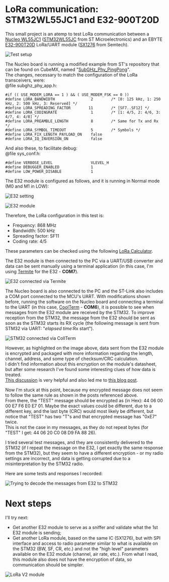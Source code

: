 # LoRa communication: STM32WL55JC1 and E32-900T20D

This small project is an atemp to test LoRa communication between a [Nucleo WL55JC1](https://www.st.com/en/evaluation-tools/nucleo-wl55jc.html) 
([STM32WL55JC](https://www.st.com/en/microcontrollers-microprocessors/stm32wl55jc.html) from ST Microelectronics) and an 
EBYTE [E32-900T20D](https://www.cdebyte.com/products/E32-900T20D/1) LoRa/UART module 
([SX1276](https://www.semtech.com/products/wireless-rf/lora-connect/sx1276) from Semtech).  
  
![Test setup](./img/test_setup.jpg) 
  
The Nucleo board is running a modified example from ST's repository that can be found on CubeMX, 
named "[SubGHz_Phy_PingPong](https://github.com/STMicroelectronics/STM32CubeWL/tree/7950099d0d2502f55ac8e189270119800af4dd55/Projects/NUCLEO-WL55JC/Applications/SubGHz_Phy/SubGHz_Phy_PingPong)".  
The changes, necessary to match the configuration of the LoRa transceivers, were:  
@file    subghz_phy_app.h:
```
#if (( USE_MODEM_LORA == 1 ) && ( USE_MODEM_FSK == 0 ))
#define LORA_BANDWIDTH                2        /* [0: 125 kHz, 1: 250 kHz, 2: 500 kHz, 3: Reserved] */
#define LORA_SPREADING_FACTOR        11        /* [SF7..SF12] */
#define LORA_CODINGRATE               1        /* [1: 4/5, 2: 4/6, 3: 4/7, 4: 4/8] */
#define LORA_PREAMBLE_LENGTH          8        /* Same for Tx and Rx */
#define LORA_SYMBOL_TIMEOUT           5        /* Symbols */
#define LORA_FIX_LENGTH_PAYLOAD_ON    false
#define LORA_IQ_INVERSION_ON          false
```

And also these, to facilitate debug:  
@file    sys_conf.h:  
```
#define VERBOSE_LEVEL                 VLEVEL_H
#define DEBUGGER_ENABLED              1
#define LOW_POWER_DISABLE             1
```
  
The E32 module is configured as follows, and it is running in Normal mode (M0 and M1 in LOW):  
  
![E32 setting](./img/ebyte_setting.png)  
  
![E32 module](./img/e32_module.jpg)   
  
Therefore, the LoRa configuration in this test is: 
- Frequency:         868 MHz
- Bandwidth:         500 kHz
- Spreading factor:  SF11
- Coding rate:       4/5  
  
These parameters can be checked using the following [LoRa Calculator](https://www.rfwireless-world.com/calculators/LoRa-Data-Rate-Calculator.html).  
    
The E32 module is then connected to the PC via a UART/USB converter and data can be sent manually using a terminal application 
(in this case, I'm using [Termite](https://www.compuphase.com/software_termite.htm) for the E32 - **COM7**).  
  
![E32 connected via Termite](./img/termite.png) 
  
The Nucleo board is also connected to the PC and the ST-Link also includes a COM port connected to the MCU's UART. 
With modifications shown before, 
running the software on the Nucleo board and connecting a terminal to the UART 
(in this case, [CoolTerm](https://freeware.the-meiers.org/) - **COM6**), 
it is possible to see when messages from the E32 module are received by the STM32. 
To improve reception from the STM32, 
the message from the E32 should be sent as soon as the STM32 starts its RX cycle 
(the following message is sent from STM32 via UART: "*elapsed time*:Rx start").  
  
![STM32 connected via CollTerm](./img/coolterm.png) 

However, as highlighted on the image above, 
data sent from the E32 module is encrypted and packaged with more information 
regarding the length, channel, address, and some type of checksum/CRC calculation.  
I didn't find information about this encryption on the module's datasheet, 
but after some research I've found some interesting clues of how data is treated.  
[This discussion](https://github.com/sandeepmistry/arduino-LoRa/issues/203) is very helpful and also led me to 
[this blog post](https://www.sanglierlab.fr/2023/02/11/communiquer-entre-un-module-ebyte-e32-et-un-module-ra01-02-sx1278/).  

Now I'm stuck at this point, because my encrypted message does not seem to follow the same rule as shown in the posts referenced above.  
From there, the "TEST" message should be encrypted as (in Hex): 44 06 00 00 E7 F6 E0 E7 01. 
Maybe the exact values could be different, due to a different key, 
and the last byte (CRC) would most likely be different, but notice that "TEST" has two "T"s and that encrypted message has "0xE7" twice.  
This is not the case in my messages, as they do not repeat bytes (for "TEST" I get: 44 06 20 C0 08 D9 FA 88 26).  
  
I tried several test messages, and they are consistently delivered to the STM32 (if I repeat the message on the E32, I get exactly the same response from the STM32), 
but they seem to have a different encryption - or my radio settings are incorrect, and data is getting corrupted due to a misinterpretation by the STM32 radio.  
  
Here are some tests and responses I recorded:  
  
![Trying to decode the messages from E32 to STM32](./img/decoding.png)  
  
# Next steps  
  
I'll try next:  
- Get another E32 module to serve as a sniffer and validate what the 1st E32 module is sending;  
- Get another LoRa module, based on the same IC (SX1276), but with SPI interface and access to radio parameter similar to what is available on the STM32 (BW, SF, CR, etc.) and not the "high level" parameters available on the E32 module (channel, air rate, etc.). From what I read, this module also does not have the encryption of data, so communication should be simpler.
  
![LoRa V2 module](./img/LoRa_V2_module.png)  

